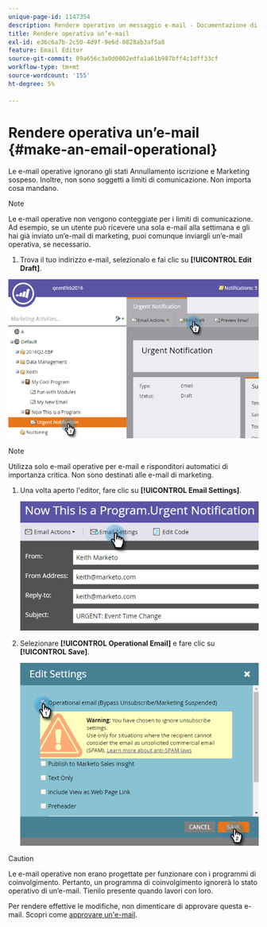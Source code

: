 ```yaml
---
unique-page-id: 1147354
description: Rendere operativo un messaggio e-mail - Documentazione di Marketo - Documentazione del prodotto
title: Rendere operativa un’e-mail
exl-id: e36c6a7b-2c50-4d9f-9e6d-0828ab3af5a8
feature: Email Editor
source-git-commit: 09a656c3a0d0002edfa1a61b987bff4c1dff33cf
workflow-type: tm+mt
source-wordcount: '155'
ht-degree: 5%

---
```


# Rendere operativa un’e-mail {#make-an-email-operational}

Le e-mail operative ignorano gli stati Annullamento iscrizione e Marketing sospeso. Inoltre, non sono soggetti a limiti di comunicazione. Non importa cosa mandano.

>[!NOTE]
>
>Le e-mail operative non vengono conteggiate per i limiti di comunicazione. Ad esempio, se un utente può ricevere una sola e-mail alla settimana e gli hai già inviato un’e-mail di marketing, puoi comunque inviargli un’e-mail operativa, se necessario.

1. Trova il tuo indirizzo e-mail, selezionalo e fai clic su **[!UICONTROL Edit Draft]**.

![](assets/one-1.png)

>[!NOTE]
>
>Utilizza solo e-mail operative per e-mail e risponditori automatici di importanza critica. Non sono destinati alle e-mail di marketing.

1. Una volta aperto l&#39;editor, fare clic su **[!UICONTROL Email Settings]**.

   ![](assets/two-1.png)

1. Selezionare **[!UICONTROL Operational Email]** e fare clic su **[!UICONTROL Save]**.

   ![](assets/three.png)

>[!CAUTION]
>
>Le e-mail operative non erano progettate per funzionare con i programmi di coinvolgimento. Pertanto, un programma di coinvolgimento ignorerà lo stato operativo di un’e-mail. Tienilo presente quando lavori con loro.

Per rendere effettive le modifiche, non dimenticare di approvare questa e-mail. Scopri come [approvare un&#39;e-mail](/help/marketo/product-docs/email-marketing/general/creating-an-email/approve-an-email.md).
